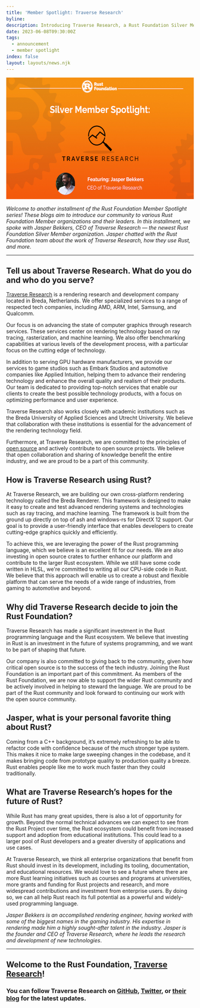 ```yaml
---
title: 'Member Spotlight: Traverse Research'
byline:
description: Introducing Traverse Research, a Rust Foundation Silver Member organization
date: 2023-06-08T09:30:00Z
tags:
  - announcement
  - member spotlight
index: false
layout: layouts/news.njk
---
```

<img src="/img/news/2023-06-08-member-spotlight-traverse-research/traverse.png" width="580" height="326" alt="[Heading 1] Rust Foundation [Heading 2] Silver Member Spotlight: Traverse Research  [Sub-heading] featuring: Jasper Bekkers CEO of Traverse Research" title="Traverse Research" />

*Welcome to another installment of the Rust Foundation Member Spotlight series! These blogs aim to introduce our community to various Rust Foundation Member organizations and their leaders. In this installment, we spoke with Jasper Bekkers, CEO of Traverse Research — the newest Rust Foundation Silver Member organization. Jasper chatted with the Rust Foundation team about the work of Traverse Research, how they use Rust, and more.&nbsp;*

---

## **Tell us about Traverse Research. What do you do and who do you serve?**

[<u>Traverse Research</u>](https://traverseresearch.nl/) is a rendering research and development company located in Breda, Netherlands. We offer specialized services to a range of respected tech companies, including AMD, ARM, Intel, Samsung, and Qualcomm.&nbsp;

Our focus is on advancing the state of computer graphics through research services. These services center on rendering technology based on ray tracing, rasterization, and machine learning. We also offer benchmarking capabilities at various levels of the development process, with a particular focus on the cutting edge of technology.

In addition to serving GPU hardware manufacturers, we provide our services to game studios such as Embark Studios and automotive companies like Applied Intuition, helping them to advance their rendering technology and enhance the overall quality and realism of their products. Our team is dedicated to providing top-notch services that enable our clients to create the best possible technology products, with a focus on optimizing performance and user experience.

Traverse Research also works closely with academic institutions such as the Breda University of Applied Sciences and Utrecht University. We believe that collaboration with these institutions is essential for the advancement of the rendering technology field.

Furthermore, at Traverse Research, we are committed to the principles of [<u>open source</u>](https://github.com/Traverse-Research/) and actively contribute to open source projects. We believe that open collaboration and sharing of knowledge benefit the entire industry, and we are proud to be a part of this community.

## **How is Traverse Research using Rust?**

At Traverse Research, we are building our own cross-platform rendering technology called the Breda Renderer. This framework is designed to make it easy to create and test advanced rendering systems and technologies such as ray tracing, and machine learning. The framework is built from the ground up directly on top of ash and windows-rs for DirectX 12 support. Our goal is to provide a user-friendly interface that enables developers to create cutting-edge graphics quickly and efficiently.

To achieve this, we are leveraging the power of the Rust programming language, which we believe is an excellent fit for our needs. We are also investing in open source crates to further enhance our platform and contribute to the larger Rust ecosystem. While we still have some code written in HLSL, we're committed to writing all our CPU-side code in Rust. We believe that this approach will enable us to create a robust and flexible platform that can serve the needs of a wide range of industries, from gaming to automotive and beyond.

## **Why did Traverse Research decide to join the Rust Foundation?**

Traverse Research has made a significant investment in the Rust programming language and the Rust ecosystem. We believe that investing in Rust is an investment in the future of systems programming, and we want to be part of shaping that future.

Our company is also committed to giving back to the community, given how critical open source is to the success of the tech industry. Joining the Rust Foundation is an important part of this commitment. As members of the Rust Foundation, we are now able to support the wider Rust community and be actively involved in helping to steward the language. We are proud to be part of the Rust community and look forward to continuing our work with the open source community.

## **Jasper, what is your personal favorite thing about Rust?**

Coming from a C++ background, it’s extremely refreshing to be able to refactor code with confidence because of the much stronger type system. This makes it nice to make large sweeping changes in the codebase, and it makes bringing code from prototype quality to production quality a breeze. Rust enables people like me to work much faster than they could traditionally.

## **What are Traverse Research’s hopes for the future of Rust?**

While Rust has many great upsides, there is also a lot of opportunity for growth. Beyond the normal technical advances we can expect to see from the Rust Project over time, the Rust ecosystem could benefit from increased support and adoption from educational institutions. This could lead to a larger pool of Rust developers and a greater diversity of applications and use cases.

At Traverse Research, we think all enterprise organizations that benefit from Rust should invest in its development, including its tooling, documentation, and educational resources. We would love to see a future where there are more Rust learning initiatives such as courses and programs at universities, more grants and funding for Rust projects and research, and more widespread contributions and investment from enterprise users. By doing so, we can all help Rust reach its full potential as a powerful and widely-used programming language.



*Jasper Bekkers is an accomplished rendering engineer, having worked with some of the biggest names in the gaming industry. His expertise in rendering made him a highly sought-after talent in the industry. Jasper is the founder and CEO of Traverse Research, where he leads the research and development of new technologies*​​​​​​.

---

## Welcome to the Rust Foundation, <a target="_blank" rel="noopener" href="https://traverseresearch.nl/">Traverse Research</a>!

### You can follow Traverse Research on [<u>GitHub</u>](https://github.com/Traverse-Research/), [<u>Twitter</u>](https://twitter.com/TraverseBreda), or [<u>their blog</u>](https://blog.traverseresearch.nl/) for the latest updates.